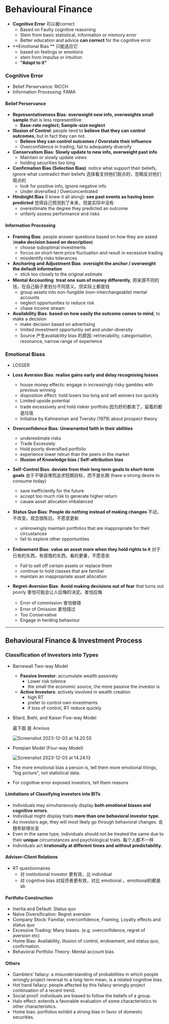 # Behavioural Finance

- **Cognitive Error** 可以被correct
  - Based on Faulty cognitive reasoning
  - Stem from basic statistical, information or memory error
  - Better education and advice **can correct** for the cognitive error
- **Emotional Bias ** 只能适应它
  - based on feelings or emotions
  - stem from impulse or intuition
  - **"Adapt to it"**

### Cognitive Error

- Belief Perservance: RICCH
- Information Processing: FAMA

#### Belief Perservance

- **Representativeness Bias**: **overweight new info, overweights small sample** that is less representitive
  - **Base-rate neglect; Sample-size neglect**
- **Illusion of Control**: people tend to **believe that they can control outcomes**, but in fact they can not.
  - **Believe they can control outcomes / Overstate their influence**
  - Overconfidence in trading, fail to adequately diversify
- **Conservatism Bias**: **Slowly update to new info, overweight past info**
  - Maintain or slowly update views
  - holding securities too long
- **Confirmation Bias (Selection Bias)**: notice what support their beliefs, ignore what contradict their beliefs 选择看支持他们观点的，忽略反对他们观点的
  - look for positive info, ignore negative info
  - Under diversified / Overconcentrated
- **Hindsight Bias** (I knew it all along): **see past events as having been predicted** 觉得自己预测到了未来，但是实际中没有
  - overestimate the degree they predicted an outcome
  - unfairly assess performance and risks

#### Information Processing

- **Framing Bias**: people answer questions based on how they are asked (**make decision based on description**)
  - choose suboptimal investments
  - forcus on short-term price fluctuation and result in excessive trading
  - misidentify risks tolerances
- **Anchoring and Adjustment Bias**: **oversight the anchor / overweight the default information**
  - stick too closely to the original estimate
- **Mental Accounting**: **treat one sum of money differently**, 把来源不同的钱，在自己脑子里划分不同意义。但实际上都是钱
  - group assets into non-fungible (non-interchangeable) mental accounts
  - neglect opportunities to reduce risk
  - chase income stream
- **Availability Bias**: **based on how easily the outcome comes to mind**, to make a decision
  - make decision based on advertising
  - limited investment opportuntiy set and under-diversity
  - Source 产生availability bias 的原因: retrievability, categorisation, resonance, narrow range of experience

### Emotional Biass

- LOSSER

- **Loss Aversion Bias**: **realise gains early and delay recognising losses**
  - house money effects: engage in increasingly risky gambles with previous winning
  - disposition effect: hold losers too long and sell winners too quickly
  - Limited upside potential
  - trade excessively and hold riskier portfolio 因为好的都卖了，留着的都是垃圾
  - Initialise by Kahnesman and Tversky (1979) about prospect theory
- **Overconfidence Bias**: **Unwarranted faith in their abilities**
  - underestimate risks
  - Trade Excessiely
  - Hold poorly diversified portfolio
  - experience lower retrun than the peers in the market
  - **Illusion of Knowledge bias / Self-attribution bias**
- **Self-Control Bias**: **deviate from their long term goals to short-term goals** 由于不够自律而追求短期目标，而不是长期 (have a strong desire to consume today)
  - save inefficiently for the future
  - accept too much risk to generate higher return
  - cauaw asset allocation imbalanced
- **Status Quo Bias**: **People do nothing instead of making changes** 不动，不改变。观念很陈旧，不愿意更新
  - unknowingly maintain portfolios that are inappropriate for their circustances
  - fail to explore other opportuntiies
- **Endowment Bias**: **value an asset more when they hold rights to it** 对于已有的东西，有感情的东西，看的更重，不愿意卖
  - Fail to sell off certain assets or replace them 
  - continue to hold classes that are familiar
  - maintain an inappropriate asset allocation
- **Regret-Aversion Bias**: **Avoid making decisions out of fear** that turns out poorly 害怕可能会让人后悔的决定。害怕后悔
  - Error of commission 害怕做错
  - Error of Omission 害怕错过
  - Too Conservative
  - Engage in herding behaviour

---

## Behavioural Finance & Investment Process

### Classification of Investors into Types

- Barnewall Two-way Model

  - **Passive Investor**: accumulate wealth passively
    - Lower risk tolence
    - the small the economic source, the more passive the investor is
  - **Active Investors**: actively involved in wealth creation
    - high RT
    - prefer to control own investments
    - if loss of control, RT reduce quickly

- Bilard, Biehl, and Kaiser Five-way Model

  最下面 是 Anxious

  ![Screenshot 2023-12-03 at 14.20.55](https://cdn.jsdelivr.net/gh/eightsmile/ImageLib@main/202312031421154.png)

- Pompian Model (Four-way Model)

  ![Screenshot 2023-12-03 at 14.24.13](https://cdn.jsdelivr.net/gh/eightsmile/ImageLib@main/202312031424059.png)

- The more emotional bias a person is, tell them more emotional things, "big picture", not statistical data.

- For cognitive error exposed investors, tell them reasons

#### Limitations of Classifying investors into BITs

- Individuals may simultaneously display **both emotional biases and cognitive errors**. 
- Individual might display traits **more than one behavioral investor type**.
- As investors age, they will most likely go through behavioral changes. 会随年龄增长变
- Even in the same type, individuals should not be treated the same due to their **unique** circumstances and psychological traits. 每个人都不一样
- Individuals act **irrationally at different times and without predictability.**

#### Adviser–Client Relations

- RT questionnaires
  - 对 institutional investor 更有效，比 individual 
  - 对 cognitive bias 对投资者更有效，对比 emotional 。emotional的都是sb

#### Portfolio Construction

- Inertia and Default: Status quo 
- Naïve Diversification: Regret aversion 
- Company Stock: Familiar, overconfidence, Framing, Loyalty effects and status quo 
- Excessive Trading: Many biases. (e.g. overconfidence, regret of aversion etc) 
- Home Bias: Availability, illusion of control, endowment, and status quo, confirmation. 
- Behavioral Portfolio Theory: Mental account bias

#### Others

- Gamblers’ fallacy: a misunderstanding of probabilities in which people wrongly project reversal to a long-term mean, is a related cognitive bias.
- Hot hand fallacy: people affected by this fallacy wrongly project continuation of a recent trend.
- Social proof: individuals are biased to follow the beliefs of a group.
- Halo effect: extends a favorable evaluation of some characteristics to other characteristics.
- Home bias: portfolios exhibit a strong bias in favor of domestic securities.